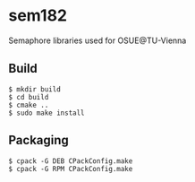 sem182
======

Semaphore libraries used for OSUE@TU-Vienna

Build
-----
```
$ mkdir build
$ cd build
$ cmake ..
$ sudo make install
```

Packaging
---------
```
$ cpack -G DEB CPackConfig.make
$ cpack -G RPM CPackConfig.make
```
